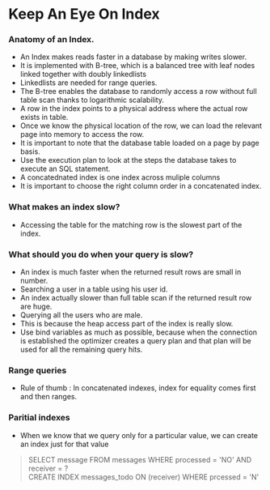 # Keep An Eye On Index

### Anatomy of an Index. 
* An Index makes reads faster in a database by making writes slower.
* It is implemented with B-tree, which is a balanced tree with leaf nodes linked together with doubly linkedlists
 * Linkedlists are needed for range queries. 
* The B-tree enables the database to randomly access a row without full table scan thanks to logarithmic scalability. 
* A row in the index points to a physical address where the actual row exists in table. 
* Once we know the physical location of the row, we can load the relevant page into memory to access the row. 
 * It is important to note that the database table loaded on a page by page basis. 
* Use the execution plan to look at the steps the database takes to execute an SQL statement. 
* A concatednated index is one index across muliple columns
* It is important to choose the right column order in a concatenated index. 

### What makes an index slow? 
* Accessing the table for the matching row is the slowest part of the index.

### What should you do when your query is slow?
* An index is much faster when the returned result rows are small in number. 
 * Searching a user in a table using his user id. 
* An index actually slower than full table scan if the returned result row are huge. 
 * Querying all the users who are male. 
 * This is because the heap access part of the index is really slow. 
* Use bind variables as much as possible, because when the connection is established the optimizer creates a query plan and that plan will be used for all the remaining query hits. 

### Range queries
* Rule of thumb : In concatenated indexes, index for equality comes first and then ranges. 

### Paritial indexes 
* When we know that we query only for a particular value, we can create an index just for that value
 > SELECT message FROM messages WHERE processed = 'NO' AND receiver = ?  
 > CREATE INDEX messages_todo ON (receiver) WHERE prcessed = 'N'

